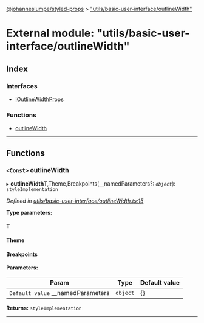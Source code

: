 [@johanneslumpe/styled-props](../README.md) > ["utils/basic-user-interface/outlineWidth"](../modules/_utils_basic_user_interface_outlinewidth_.md)

# External module: "utils/basic-user-interface/outlineWidth"

## Index

### Interfaces

* [IOutlineWidthProps](../interfaces/_utils_basic_user_interface_outlinewidth_.ioutlinewidthprops.md)

### Functions

* [outlineWidth](_utils_basic_user_interface_outlinewidth_.md#outlinewidth)

---

## Functions

<a id="outlinewidth"></a>

### `<Const>` outlineWidth

▸ **outlineWidth**T,Theme,Breakpoints(__namedParameters?: *`object`*): `styleImplementation`

*Defined in [utils/basic-user-interface/outlineWidth.ts:15](https://github.com/johanneslumpe/styled-props/blob/3abf398/src/utils/basic-user-interface/outlineWidth.ts#L15)*

**Type parameters:**

#### T 
#### Theme 
#### Breakpoints 
**Parameters:**

| Param | Type | Default value |
| ------ | ------ | ------ |
| `Default value` __namedParameters | `object` |  {} |

**Returns:** `styleImplementation`

___

